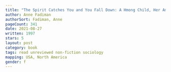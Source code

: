 ```yaml
---
title: "The Spirit Catches You and You Fall Down: A Hmong Child, Her American Doctors, and the Collision of Two Cultures"
author: Anne Fadiman
authorSort: Fadiman, Anne
pageCount: 341
date: 2021-08-27
written: 1997
stars: 5
layout: post
category: book
tags: read unreviewed non-fiction sociology
mapping: USA, North America
gender: f
---
```

